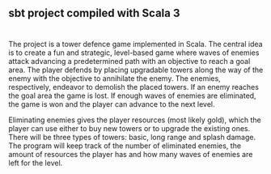 ## sbt project compiled with Scala 3

#
The project is a tower defence game implemented in Scala. The central idea is to create a fun and strategic, level-based game where waves of enemies attack advancing a predetermined path with an objective to reach a goal area. The player defends by placing upgradable towers along the way of the enemy with the objective to annihilate the enemy. The enemies, respectively, endeavor to demolish the placed towers. 
If an enemy reaches the goal area the game is lost. If enough waves of enemies are eliminated, the game is won and the player can advance to the next level.

Eliminating enemies gives the player resources (most likely gold), which the player can use either to buy new towers or to upgrade the existing ones. There will be three types of towers: basic, long range and splash damage. The program will keep track of the number of eliminated enemies, the amount of resources the player has and how many waves of enemies are left for the level.

